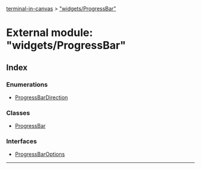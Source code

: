 [terminal-in-canvas](../README.md) > ["widgets/ProgressBar"](../modules/_widgets_progressbar_.md)

# External module: "widgets/ProgressBar"

## Index

### Enumerations

* [ProgressBarDirection](../enums/_widgets_progressbar_.progressbardirection.md)

### Classes

* [ProgressBar](../classes/_widgets_progressbar_.progressbar.md)

### Interfaces

* [ProgressBarOptions](../interfaces/_widgets_progressbar_.progressbaroptions.md)

---

